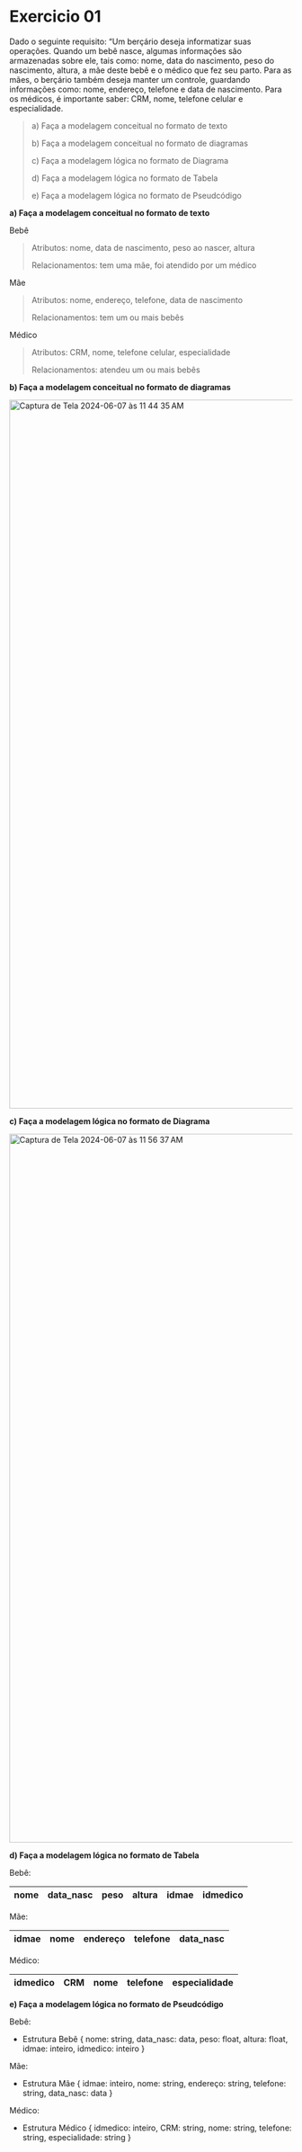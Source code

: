 # Exercicio 01

Dado o seguinte requisito:
“Um berçário deseja informatizar suas operações. Quando um bebê nasce, algumas informações são armazenadas sobre ele, tais como: nome, data do nascimento, peso do nascimento, altura, a mãe deste bebê e o médico que fez seu parto. Para as mães, o berçário também deseja manter um controle, guardando informações como: nome, endereço, telefone e data de nascimento. Para os médicos, é importante saber: CRM, nome, telefone celular e especialidade.
>a) Faça a modelagem conceitual no formato de texto
>
>b) Faça a modelagem conceitual no formato de diagramas
>
>c) Faça a modelagem lógica no formato de Diagrama
>
>d) Faça a modelagem lógica no formato de Tabela
>
>e) Faça a modelagem lógica no formato de Pseudcódigo
>

**a) Faça a modelagem conceitual no formato de texto**

Bebê
>
>Atributos: nome, data de nascimento, peso ao nascer, altura
>
>Relacionamentos: tem uma mãe, foi atendido por um médico
>
Mãe
>
>Atributos: nome, endereço, telefone, data de nascimento
>
>Relacionamentos: tem um ou mais bebês
>

Médico
>
>Atributos: CRM, nome, telefone celular, especialidade
>
>Relacionamentos: atendeu um ou mais bebês
>

**b) Faça a modelagem conceitual no formato de diagramas**

<img width="1261" alt="Captura de Tela 2024-06-07 às 11 44 35 AM" src="https://github.com/paularcsarruda/FAP-2024.1/assets/122739036/dc61b3c2-c506-4cee-83ff-d329c17fa709">

**c) Faça a modelagem lógica no formato de Diagrama**

<img width="1261" alt="Captura de Tela 2024-06-07 às 11 56 37 AM" src="https://github.com/paularcsarruda/FAP-2024.1/assets/122739036/ae200242-0497-46b0-b240-54b6ea25e274">


**d) Faça a modelagem lógica no formato de Tabela**

Bebê:

| nome | data_nasc | peso    | altura | idmae  | idmedico  |
|------|-----------|---------|--------|--------|-----------|

Mãe:

| idmae  | nome | endereço | telefone | data_nasc |
|--------|------|----------|----------|-----------|

Médico:

| idmedico  | CRM | nome | telefone | especialidade |
|-----------|-----|------|----------|---------------|


**e) Faça a modelagem lógica no formato de Pseudcódigo**

Bebê:
- Estrutura Bebê {
    nome: string,
    data_nasc: data,
    peso: float,
    altura: float,
    idmae: inteiro,
    idmedico: inteiro
}

Mãe:
- Estrutura Mãe {
    idmae: inteiro,
    nome: string,
    endereço: string,
    telefone: string,
    data_nasc: data
}

Médico:
- Estrutura Médico {
    idmedico: inteiro,
    CRM: string,
    nome: string,
    telefone: string,
    especialidade: string
}
